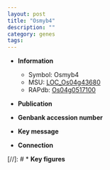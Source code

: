```yaml
---
layout: post
title: "Osmyb4"
description: ""
category: genes
tags: 
---
```


* **Information**  
    + Symbol: Osmyb4  
    + MSU: [LOC_Os04g43680](http://rice.uga.edu/cgi-bin/ORF_infopage.cgi?orf=LOC_Os04g43680)  
    + RAPdb: [Os04g0517100](http://rapdb.dna.affrc.go.jp/viewer/gbrowse_details/irgsp1?name=Os04g0517100)  

* **Publication**  

* **Genbank accession number**  

* **Key message**  

* **Connection**  

[//]: # * **Key figures**  


